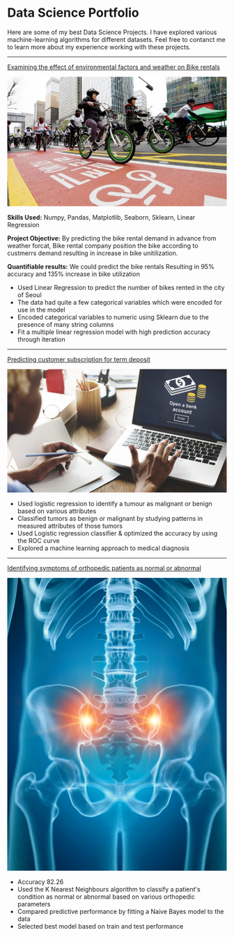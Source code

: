 # Data Science Portfolio

Here are some of my best Data Science Projects. I have explored various machine-learning algorithms for different datasets. Feel free to contanct me to learn more about my experience working with these projects.

***

[Examining the effect of environmental factors and weather on Bike rentals](https://github.com/mafiTec/Linear_Regression_Project-Seoul-Bike-dataset./blob/main/Seoul_Bike_dataset.ipynb)

<img src="images/seoul-bikes.jpeg?raw=true"/>

<b>Skills Used:</b> Numpy, Pandas, Matplotlib, Seaborn, Sklearn, Linear Regression

<b>Project Objective:</b> By predicting the bike rental demand in advance from weather forcat, Bike rental company position the bike according to custmerrs demand resulting in increase in bike unitilization.

<b>Quantifiable results:</b> We could predict the bike rentals Resulting in 95% accuracy and 135% increase in bike utilization

  - Used Linear Regression to predict the number of bikes rented in the city of Seoul
  - The data had quite a few categorical variables which were encoded for use in the model
  - Encoded categorical variables to numeric using Sklearn due to the presence of many string columns
  - Fit a multiple linear regression model with high prediction accuracy through iteration

***

[Predicting customer subscription for term deposit](https://github.com/mafiTec/-A-Classification-Algos-Logistic_Regression_Project/blob/main/Logistic_Regression_Project.ipynb)

<img src="images/log.jpg?raw=true"/>

- Used logistic regression to identify a tumour as malignant or benign based on various attributes
- Classified tumors as benign or malignant by studying patterns in measured attributes of those tumors
- Used Logistic regression classifier & optimized the accuracy by using the ROC curve
- Explored a machine learning approach to medical diagnosis

***

[Identifying symptoms of orthopedic patients as normal or abnormal](https://github.com/mafiTec/Classification-Algos-Knn_Nb_Project)

<img src="images/orto.jpg?raw=true"/>

- Accuracy 82.26
- Used the K Nearest Neighbours algorithm to classify a patient's condition as normal or abnormal based on various orthopedic parameters
- Compared predictive performance by fitting a Naive Bayes model to the data
- Selected best model based on train and test performance

